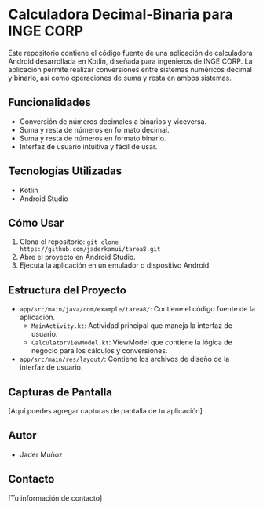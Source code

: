 # Calculadora Decimal-Binaria para INGE CORP

Este repositorio contiene el código fuente de una aplicación de calculadora Android desarrollada en Kotlin, diseñada para ingenieros de INGE CORP. La aplicación permite realizar conversiones entre sistemas numéricos decimal y binario, así como operaciones de suma y resta en ambos sistemas.

## Funcionalidades

-   Conversión de números decimales a binarios y viceversa.
-   Suma y resta de números en formato decimal.
-   Suma y resta de números en formato binario.
-   Interfaz de usuario intuitiva y fácil de usar.

## Tecnologías Utilizadas

-   Kotlin
-   Android Studio

## Cómo Usar

1.  Clona el repositorio: `git clone https://github.com/jaderkamui/tarea8.git`
2.  Abre el proyecto en Android Studio.
3.  Ejecuta la aplicación en un emulador o dispositivo Android.

## Estructura del Proyecto

-   `app/src/main/java/com/example/tarea8/`: Contiene el código fuente de la aplicación.
    -   `MainActivity.kt`: Actividad principal que maneja la interfaz de usuario.
    -   `CalculatorViewModel.kt`: ViewModel que contiene la lógica de negocio para los cálculos y conversiones.
-   `app/src/main/res/layout/`: Contiene los archivos de diseño de la interfaz de usuario.

## Capturas de Pantalla

[Aquí puedes agregar capturas de pantalla de tu aplicación]

## Autor

-   Jader Muñoz

## Contacto

[Tu información de contacto]
